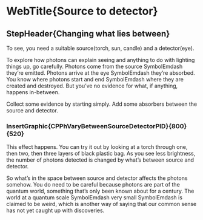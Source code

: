 
# WebTitle{Source to detector}

## StepHeader{Changing what lies between}

To see, you need a suitable source(torch, sun, candle) and a detector(eye).

 To explore how photons can explain seeing and anything to do with lighting things up, go carefully. Photons come from the source  SymbolEmdash  they’re emitted. Photons arrive at the eye  SymbolEmdash they’re absorbed. You know where photons start and end  SymbolEmdash  where they are created and destroyed.  But you’ve no evidence for what, if anything, happens in-between.
 
 Collect some evidence by starting simply. Add some absorbers between the source and detector.

### InsertGraphic{CPPhVaryBetweenSourceDetectorPID}{800}{520}

This effect happens. You can try it out by looking at a torch through one, then two, then three layers of black plastic bag. As you see less brightness, the number of photons detected is changed by what’s between source and detector.

So what’s in the space between source and detector affects the photons somehow. You do need to be careful because photons are part of the quantum world, something that’s only been known about for a century. The world at a quantum scale  SymbolEmdash very small  SymbolEmdash 
is claimed to be weird, which is another way of saying that our common sense has not yet caught up with discoveries.
